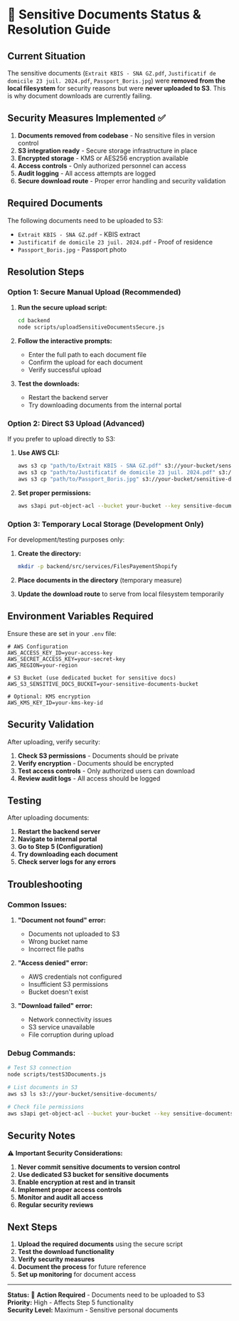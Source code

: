 # 🔐 Sensitive Documents Status & Resolution Guide

## Current Situation

The sensitive documents (`Extrait KBIS - SNA GZ.pdf`, `Justificatif de domicile 23 juil. 2024.pdf`, `Passport_Boris.jpg`) were **removed from the local filesystem** for security reasons but were **never uploaded to S3**. This is why document downloads are currently failing.

## Security Measures Implemented ✅

1. **Documents removed from codebase** - No sensitive files in version control
2. **S3 integration ready** - Secure storage infrastructure in place
3. **Encrypted storage** - KMS or AES256 encryption available
4. **Access controls** - Only authorized personnel can access
5. **Audit logging** - All access attempts are logged
6. **Secure download route** - Proper error handling and security validation

## Required Documents

The following documents need to be uploaded to S3:

- `Extrait KBIS - SNA GZ.pdf` - KBIS extract
- `Justificatif de domicile 23 juil. 2024.pdf` - Proof of residence
- `Passport_Boris.jpg` - Passport photo

## Resolution Steps

### Option 1: Secure Manual Upload (Recommended)

1. **Run the secure upload script:**
   ```bash
   cd backend
   node scripts/uploadSensitiveDocumentsSecure.js
   ```

2. **Follow the interactive prompts:**
   - Enter the full path to each document file
   - Confirm the upload for each document
   - Verify successful upload

3. **Test the downloads:**
   - Restart the backend server
   - Try downloading documents from the internal portal

### Option 2: Direct S3 Upload (Advanced)

If you prefer to upload directly to S3:

1. **Use AWS CLI:**
   ```bash
   aws s3 cp "path/to/Extrait KBIS - SNA GZ.pdf" s3://your-bucket/sensitive-documents/Extrait\ KBIS\ -\ SNA\ GZ.pdf
   aws s3 cp "path/to/Justificatif de domicile 23 juil. 2024.pdf" s3://your-bucket/sensitive-documents/Justificatif\ de\ domicile\ 23\ juil.\ 2024.pdf
   aws s3 cp "path/to/Passport_Boris.jpg" s3://your-bucket/sensitive-documents/Passport_Boris.jpg
   ```

2. **Set proper permissions:**
   ```bash
   aws s3api put-object-acl --bucket your-bucket --key sensitive-documents/Extrait\ KBIS\ -\ SNA\ GZ.pdf --acl private
   ```

### Option 3: Temporary Local Storage (Development Only)

For development/testing purposes only:

1. **Create the directory:**
   ```bash
   mkdir -p backend/src/services/FilesPayementShopify
   ```

2. **Place documents in the directory** (temporary measure)

3. **Update the download route** to serve from local filesystem temporarily

## Environment Variables Required

Ensure these are set in your `.env` file:

```env
# AWS Configuration
AWS_ACCESS_KEY_ID=your-access-key
AWS_SECRET_ACCESS_KEY=your-secret-key
AWS_REGION=your-region

# S3 Bucket (use dedicated bucket for sensitive docs)
AWS_S3_SENSITIVE_DOCS_BUCKET=your-sensitive-documents-bucket

# Optional: KMS encryption
AWS_KMS_KEY_ID=your-kms-key-id
```

## Security Validation

After uploading, verify security:

1. **Check S3 permissions** - Documents should be private
2. **Verify encryption** - Documents should be encrypted
3. **Test access controls** - Only authorized users can download
4. **Review audit logs** - All access should be logged

## Testing

After uploading documents:

1. **Restart the backend server**
2. **Navigate to internal portal**
3. **Go to Step 5 (Configuration)**
4. **Try downloading each document**
5. **Check server logs for any errors**

## Troubleshooting

### Common Issues:

1. **"Document not found" error:**
   - Documents not uploaded to S3
   - Wrong bucket name
   - Incorrect file paths

2. **"Access denied" error:**
   - AWS credentials not configured
   - Insufficient S3 permissions
   - Bucket doesn't exist

3. **"Download failed" error:**
   - Network connectivity issues
   - S3 service unavailable
   - File corruption during upload

### Debug Commands:

```bash
# Test S3 connection
node scripts/testS3Documents.js

# List documents in S3
aws s3 ls s3://your-bucket/sensitive-documents/

# Check file permissions
aws s3api get-object-acl --bucket your-bucket --key sensitive-documents/filename.pdf
```

## Security Notes

⚠️ **Important Security Considerations:**

1. **Never commit sensitive documents to version control**
2. **Use dedicated S3 bucket for sensitive documents**
3. **Enable encryption at rest and in transit**
4. **Implement proper access controls**
5. **Monitor and audit all access**
6. **Regular security reviews**

## Next Steps

1. **Upload the required documents** using the secure script
2. **Test the download functionality**
3. **Verify security measures**
4. **Document the process** for future reference
5. **Set up monitoring** for document access

---

**Status:** 🔴 **Action Required** - Documents need to be uploaded to S3  
**Priority:** High - Affects Step 5 functionality  
**Security Level:** Maximum - Sensitive personal documents 